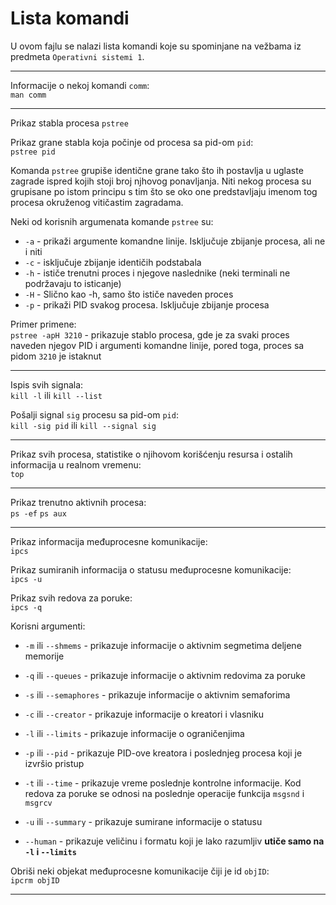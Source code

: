 # Lista komandi
U ovom fajlu se nalazi lista komandi koje su spominjane na vežbama iz predmeta `Operativni sistemi 1`.
***
Informacije o nekoj komandi `comm`:</br>
`man comm`
***
Prikaz stabla procesa
`pstree`

Prikaz grane stabla koja počinje od procesa sa pid-om `pid`:</br>
`pstree pid`

Komanda `pstree` grupiše identične grane tako što ih postavlja u uglaste zagrade ispred kojih stoji broj njhovog ponavljanja. Niti nekog procesa su grupisane po istom principu s tim što se oko one predstavljaju imenom tog procesa okruženog vitičastim zagradama.

Neki od korisnih argumenata komande `pstree` su:</br>
* `-a` - prikaži argumente komandne linije. Isključuje zbijanje procesa, ali ne i niti
* `-c` - isključuje zbijanje identičih podstabala
* `-h` - ističe trenutni proces i njegove naslednike (neki terminali ne podržavaju to isticanje)
* `-H` - Slično kao -h, samo što ističe naveden proces
* `-p` - prikaži PID svakog procesa. Isključuje zbijanje procesa

Primer primene:</br>
`pstree -apH 3210` - prikazuje stablo procesa, gde je za svaki proces naveden njegov PID i argumenti komandne linije, pored toga, proces sa pidom `3210` je istaknut
***
Ispis svih signala:</br>
`kill -l` ili `kill --list`

Pošalji signal `sig` procesu sa pid-om `pid`:</br>
`kill -sig pid` ili `kill --signal sig`
***
Prikaz svih procesa, statistike o njihovom korišćenju resursa i ostalih informacija u realnom vremenu:</br>
`top`
***
Prikaz trenutno aktivnih procesa:</br>
`ps -ef`
`ps aux`
***
Prikaz informacija međuprocesne komunikacije:</br>
`ipcs`

Prikaz sumiranih informacija o statusu međuprocesne komunikacije:</br>
`ipcs -u`

Prikaz svih redova za poruke:</br>
`ipcs -q`

Korisni argumenti:</br>
* `-m` ili `--shmems` - prikazuje informacije o aktivnim segmetima deljene memorije
* `-q` ili `--queues` - prikazuje informacije o aktivnim redovima za poruke
* `-s` ili `--semaphores` - prikazuje informacije o aktivnim semaforima

* `-c` ili `--creator` - prikazuje informacije o kreatori i vlasniku
* `-l` ili `--limits` - prikazuje informacije o ograničenjima
* `-p` ili `--pid` - prikazuje PID-ove kreatora i poslednjeg procesa koji je izvršio pristup
* `-t` ili `--time` - prikazuje vreme poslednje kontrolne informacije. Kod redova za poruke se odnosi na poslednje operacije funkcija `msgsnd` i `msgrcv`
* `-u` ili `--summary` - prikazuje sumirane informacije o statusu
* `--human` - prikazuje veličinu i formatu koji je lako razumljiv **utiče samo na `-l` i `--limits`**

Obriši neki objekat međuprocesne komunikacije čiji je id `objID`:</br>
`ipcrm objID`
***
